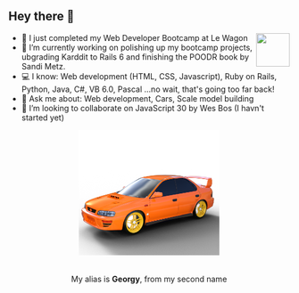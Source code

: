 
## Hey there 👋
<a href="https://www.linkedin.com/in/karl-keller"><img align="right" src="https://live.staticflickr.com/8296/7749079740_113c14cc98_w.jpg" height="60px" width="60px"></a>

- 🌱 I just completed my Web Developer Bootcamp at Le Wagon
- 🔭 I’m currently working on polishing up my bootcamp projects, ubgrading Karddit to Rails 6 and finishing the POODR book by Sandi Metz.
- 💻 I know: Web development (HTML, CSS, Javascript), Ruby on Rails, Python, Java, C#, VB 6.0, Pascal ...no wait, that's going too far back!
- 💬 Ask me about: Web development, Cars, Scale model building
- 👯 I’m looking to collaborate on JavaScript 30 by Wes Bos (I havn't started yet)


<div align="center">
  <img src="https://github.com/Georgy5/Georgy5/blob/master/GC8.rendered.in.DAZ.png?raw=true" width="50%" alt="my_Scooby_3Dmodel" />
  <br />
  <br />

  <p>My alias is <strong>Georgy</strong>, from my second name</p>
  <br />
</div>
<!--
**Georgy5/Georgy5** is a ✨ _special_ ✨ repository because its `README.md` (this file) appears on your GitHub profile.

Here are some ideas to get you started:

- 🔭 I’m currently working on ...
- 🌱 I’m currently learning ...
- 👯 I’m looking to collaborate on ...
- 🤔 I’m looking for help with ...
- 💬 Ask me about ...
- 📫 How to reach me: ...
- 😄 Pronouns: ...
- ⚡ Fun fact: ...
- 📝 Check out ...
-->
